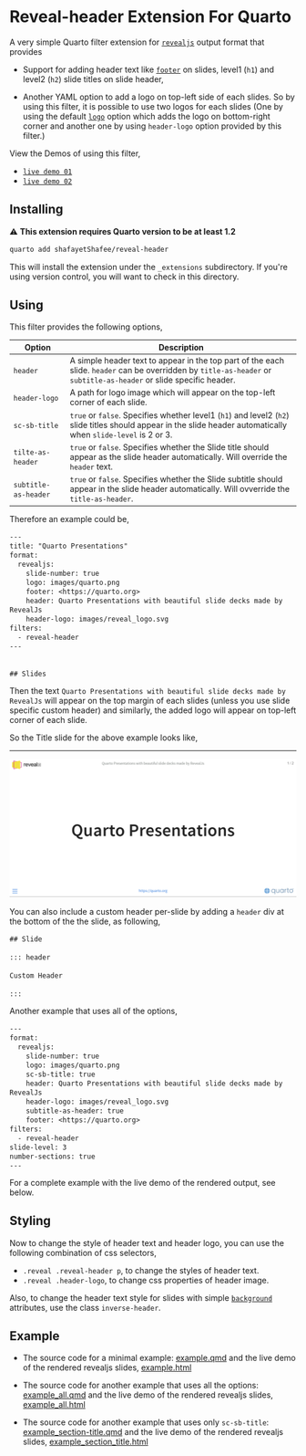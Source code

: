 # Reveal-header Extension For Quarto

A very simple Quarto filter extension for [`revealjs`](https://quarto.org/docs/presentations/revealjs/) output format that provides

- Support for adding header text like [`footer`](https://quarto.org/docs/presentations/revealjs/#footer-logo) on slides, level1 (`h1`) and level2 (`h2`) slide titles on slide header,

- Another YAML option to add a logo on top-left side of each slides. So by using this filter, it is possible to use two logos for each slides (One by using the default [`logo`](https://quarto.org/docs/presentations/revealjs/#footer-logo) option which adds the logo on bottom-right corner and another one by using `header-logo` option provided by this filter.)

View the Demos of using this filter,

- [`live demo 01`](https://shafayetshafee.github.io/reveal-header/example.html) 
- [`live demo 02`](https://shafayetshafee.github.io/reveal-header/example_all.html) 

## Installing

:warning: **This extension requires Quarto version to be at least 1.2**

```bash
quarto add shafayetShafee/reveal-header
```

This will install the extension under the `_extensions` subdirectory.
If you're using version control, you will want to check in this directory.

## Using

This filter provides the following options,

| Option               | Description                                                                                                                                                         |
|----------------------|---------------------------------------------------------------------------------------------------------------------------------------------------------------------|
| `header`             | A simple header text to appear in the top part of the each slide. `header` can be overridden by `title-as-header` or `subtitle-as-header` or slide specific header. |
| `header-logo`        | A path for logo image which will appear on the top-left corner of each slide.                                                                                       |
| `sc-sb-title`        | `true` or `false`. Specifies whether level1 (`h1`) and level2 (`h2`) slide titles should appear in the slide header automatically when `slide-level` is 2 or 3.     |
| `tilte-as-header`    | `true` or `false`. Specifies whether the Slide title should appear as the slide header automatically. Will override the `header` text.                              |
| `subtitle-as-header` | `true` or `false`. Specifies whether the Slide subtitle should appear in the slide header automatically. Will ovverride the `title-as-header`.                      |


Therefore an example could be,

```
---
title: "Quarto Presentations"
format:
  revealjs:
    slide-number: true
    logo: images/quarto.png
    footer: <https://quarto.org>
    header: Quarto Presentations with beautiful slide decks made by RevealJs
    header-logo: images/reveal_logo.svg
filters:
  - reveal-header
---


## Slides

```

Then the text `Quarto Presentations with beautiful slide decks made by RevealJs` will appear on the top margin of each slides (unless you use slide specific custom header) and similarly, the added logo will appear on top-left corner of each slide.

So the Title slide for the above example looks like,

<hr>

![Title Slide](images/revealjs_minimal_example_ss.png)

You can also include a custom header per-slide by adding a `header` div at the bottom of the the slide, as following,

```
## Slide

::: header

Custom Header

:::

```


Another example that uses all of the options,

```
---
format: 
  revealjs:
    slide-number: true
    logo: images/quarto.png
    sc-sb-title: true
    header: Quarto Presentations with beautiful slide decks made by RevealJs
    header-logo: images/reveal_logo.svg
    subtitle-as-header: true
    footer: <https://quarto.org>
filters: 
  - reveal-header
slide-level: 3
number-sections: true
---
```

For a complete example with the live demo of the rendered output, see below.


## Styling

Now to change the style of header text and header logo, you can use the following combination of css selectors,

- `.reveal .reveal-header p`, to change the styles of header text.
- `.reveal .header-logo`, to change css properties of header image.

Also, to change the header text style for slides with simple [`background`](https://quarto.org/docs/presentations/revealjs/#slide-backgrounds) attributes, use the class `inverse-header`.


## Example

- The source code for a minimal example: [example.qmd](example.qmd) and the live demo of the rendered revealjs slides, [example.html](https://shafayetshafee.github.io/reveal-header/example.html)

- The source code for another example that uses all the options: [example_all.qmd](example_all.qmd) and the live demo of the rendered revealjs slides, [example_all.html](https://shafayetshafee.github.io/reveal-header/example_all.html)

- The source code for another example that uses only `sc-sb-title`: [example_section-title.qmd](example_section-title.qmd) and the live demo of the rendered revealjs slides, [example_section_title.html](https://shafayetshafee.github.io/reveal-header/example_section_title.html)
